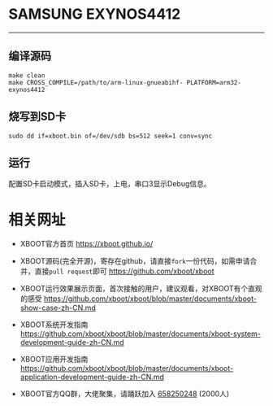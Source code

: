 # SAMSUNG EXYNOS4412

***

## 编译源码
```shell
make clean
make CROSS_COMPILE=/path/to/arm-linux-gnueabihf- PLATFORM=arm32-exynos4412
```

## 烧写到SD卡
```shell
sudo dd if=xboot.bin of=/dev/sdb bs=512 seek=1 conv=sync
```

## 运行
配置SD卡启动模式，插入SD卡，上电，串口3显示Debug信息。

# 相关网址

- XBOOT官方首页
  https://xboot.github.io/

- XBOOT源码(完全开源)，寄存在github，请直接`fork`一份代码，如需申请合并，直接`pull request`即可
  https://github.com/xboot/xboot

- XBOOT运行效果展示页面，首次接触的用户，建议观看，对XBOOT有个直观的感受
  https://github.com/xboot/xboot/blob/master/documents/xboot-show-case-zh-CN.md

- XBOOT系统开发指南
  https://github.com/xboot/xboot/blob/master/documents/xboot-system-development-guide-zh-CN.md

- XBOOT应用开发指南
  https://github.com/xboot/xboot/blob/master/documents/xboot-application-development-guide-zh-CN.md

- XBOOT官方QQ群，大佬聚集，请踊跃加入
  [658250248](https://jq.qq.com/?_wv=1027&k=5BOkXYO) (2000人)
